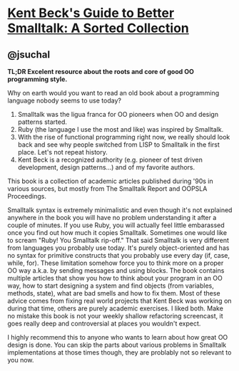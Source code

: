 [Kent Beck's Guide to Better Smalltalk: A Sorted Collection](http://www.amazon.com/Kent-Becks-Guide-Better-Smalltalk/dp/0521644372?tag=rubyslava-20)
============================================

@jsuchal
--------

**TL;DR Excelent resource about the roots and core of good OO programming style.**

Why on earth would you want to read an old book about a programming language nobody seems to use today? 

1. Smalltalk was the ligua franca for OO pioneers when OO and design patterns started. 
2. Ruby (the language I use the most and like) was inspired by Smalltalk.
3. With the rise of functional programming right now, we really should look back and see why people switched from LISP to Smalltalk in the first place. Let's not repeat history.
4. Kent Beck is a recognized authority (e.g. pioneer of test driven development, design patterns...) and of my favorite authors.

This book is a collection of academic articles published during '90s in various sources, but mostly from The Smalltalk Report and OOPSLA Proceedings.

Smalltalk syntax is extremely minimalistic and even though it's not explained anywhere in the book you will have no problem understanding it after a couple of minutes. If you use Ruby, you will actually feel little embarassed once you find out how much it copies Smalltalk. Sometimes one would like to scream "Ruby! You Smalltalk rip-off." That said Smalltalk is very different from languages you probably use today. It's purely object-oriented and has no syntax for primitive constructs that you probably use every day (if, case, while, for). These limitation somehow force you to think more on a proper OO way a.k.a. by sending messages and using blocks. The book contains multiple articles that show you how to think about your program in an OO way, how to start designing a system and find objects (from variables, methods, state), what are bad smells and how to fix them. Most of these advice comes from fixing real world projects that Kent Beck was working on during that time, others are purely academic exercises. I liked both. Make no mistake this book is not your weekly shallow refactoring screencast, it goes really deep and controversial at places you wouldn't expect.

I highly recommend this to anyone who wants to learn about how great OO design is done. You can skip the parts about various problems in Smalltalk implementations at those times though, they are problably not so relevant to you now.
